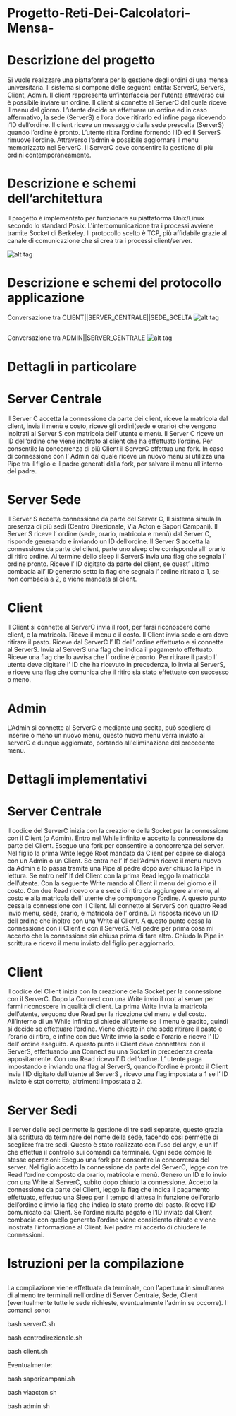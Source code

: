 # Progetto-Reti-Dei-Calcolatori-Mensa-

# Descrizione del progetto

Si vuole realizzare una piattaforma per la gestione degli ordini di una mensa universitaria.
Il sistema si compone delle seguenti entità: ServerC, ServerS, Client, Admin. Il client
rappresenta un’interfaccia per l’utente attraverso cui è possibile inviare un ordine. Il client
si connette al ServerC dal quale riceve il menu del giorno. L’utente decide se effettuare un
ordine ed in caso affermativo, la sede (ServerS) e l’ora dove ritirarlo ed infine paga
ricevendo l’ID dell’ordine. Il client riceve un messaggio dalla sede prescelta (ServerS)
quando l’ordine è pronto. L’utente ritira l’ordine fornendo l’ID ed il ServerS rimuove
l’ordine. Attraverso l’admin è possibile aggiornare il menu memorizzato nel ServerC. Il
ServerC deve consentire la gestione di più ordini contemporaneamente.


# Descrizione e schemi dell’architettura
Il progetto è implementato per funzionare su piattaforma Unix/Linux secondo lo standard
Posix. L'intercomunicazione tra i processi avviene tramite Socket di Berkeley. Il protocollo
scelto è TCP, più affidabile grazie al canale di comunicazione che si crea tra i processi
client/server.


![alt tag](http://imageshack.com/a/img924/5885/0uO5lj.png)


# Descrizione e schemi del protocollo applicazione
Conversazione tra CLIENT||SERVER_CENTRALE||SEDE_SCELTA
![alt tag](http://imageshack.com/a/img924/8306/YwsJWP.png)
##

Conversazione tra ADMIN||SERVER_CENTRALE
![alt tag](http://imageshack.com/a/img924/1688/nWWg0v.png)

# Dettagli in particolare
# Server Centrale
Il Server C accetta la connessione da parte dei client, riceve la matricola dal
client, invia il menù e costo, riceve gli ordini(sede e orario) che vengono inoltrati al Server
S con matricola dell’ utente e menù. Il Server C riceve un ID dell’ordine che viene inoltrato
al client che ha effettuato l’ordine. Per consentile la concorrenza di più Client il ServerC
effettua una fork. In caso di connessione con l’ Admin dal quale riceve un nuovo menu si
utilizza una Pipe tra il figlio e il padre generati dalla fork, per salvare il menu all’interno del
padre.
# Server Sede
Il Server S accetta connessione da parte del Server C, Il sistema simula la
presenza di più sedi (Centro Direzionale, Via Acton e Sapori Campani). Il Server S riceve l’
ordine (sede, orario, matricola e menù) dal Server C, risponde generando e inviando un ID
dell’ordine.
Il Server S accetta la connessione da parte del client, parte uno sleep che corrisponde all’
orario di ritiro ordine. Al termine dello sleep il ServerS invia una flag che segnala l’ ordine
pronto. Riceve l’ ID digitato da parte del client, se quest’ ultimo combacia all’ ID generato
setto la flag che segnala l’ ordine ritirato a 1, se non combacia a 2, e viene mandata al
client.
# Client
Il Client si connette al ServerC invia il root, per farsi riconoscere come client, e
la matricola. Riceve il menu e il costo. Il Client invia sede e ora dove ritirare il pasto.
Riceve dal ServerC l’ ID dell’ ordine effettuato e si connette al ServerS. Invia al ServerS
una flag che indica il pagamento effettuato. Riceve una flag che lo avvisa che l’ ordine è
pronto. Per ritirare il pasto l’ utente deve digitare l’ ID che ha ricevuto in precedenza, lo
invia al ServerS, e riceve una flag che comunica che il ritiro sia stato effettuato con
successo o meno.
# Admin
L’Admin si connette al ServerC e mediante una scelta, può scegliere di inserire o meno un 
nuovo menu, questo nuovo menu verrà inviato al serverC e dunque aggiornato, portando all'eliminazione
del precedente menu.

# Dettagli implementativi
# Server Centrale
Il codice del ServerC inizia con la creazione della Socket per la connessione con il Client
(o Admin). Entro nel While infinito e accetto la connessione da parte del Client.
Eseguo una fork per consentire la concorrenza del server.
Nel figlio la prima Write legge Root mandato da Client per capire se dialoga con un Admin
o un Client. Se entra nell’ If dell’Admin riceve il menu nuovo da Admin e lo passa tramite
una Pipe al padre dopo aver chiuso la Pipe in lettura.
Se entro nell’ If del Client con la prima Read leggo la matricola dell’utente. Con la
seguente Write mando al Client il menu del giorno e il costo. Con due Read ricevo ora e
sede di ritiro da aggiungere al menu, al costo e alla matricola dell’ utente che compongono
l’ordine. A questo punto cessa la connessione con il Client.
Mi connetto al ServerS con quattro Read invio menu, sede, orario, e matricola dell’ ordine.
Di risposta ricevo un ID dell ordine che inoltro con una Write al Client. A questo punto
cessa la connessione con il Client e con il ServerS.
Nel padre per prima cosa mi accerto che la connessione sia chiusa prima di fare altro.
Chiudo la Pipe in scrittura e ricevo il menu inviato dal figlio per aggiornarlo.
# Client
Il codice del Client inizia con la creazione della Socket per la connessione con il ServerC.
Dopo la Connect con una Write invio il root al server per farmi riconoscere in qualità di
client. La prima Write invia la matricola dell’utente, seguono due Read per la ricezione del
menu e del costo. All’interno di un While infinito si chiede all’utente se il menu è gradito,
quindi si decide se effettuare l’ordine. Viene chiesto in che sede ritirare il pasto e l’orario di
ritiro, e infine con due Write invio la sede e l’orario e riceve l’ ID dell’ ordine eseguito.
A questo punto il Client deve connettersi con il ServerS, effettuando una Connect su una
Socket in precedenza creata appositamente. Con una Read ricevo l’ID dell’ordine.
L’ utente paga impostando e inviando una flag al ServerS, quando l’ordine è pronto il
Client invia l’ID digitato dall’utente al ServerS , ricevo una flag impostata a 1 se l’ ID inviato
è stat corretto, altrimenti impostata a 2.
# Server Sedi
Il server delle sedi permette la gestione di tre sedi separate, questo grazia alla scrittura da
terminare del nome della sede, facendo così permette di scegliere fra tre sedi. Questo è
stato realizzato con l’uso del argv, e un If che effettua il controllo sui comandi da terminale.
Ogni sede compie le stesse operazioni:
Eseguo una fork per consentire la concorrenza del server.
Nel figlio accetto la connessione da parte del ServerC, legge con tre Read l’ordine
composto da orario, matricola e menù. Genero un ID e lo invio con una Write al ServerC,
subito dopo chiudo la connessione. Accetto la connessione da parte del Client, leggo la
flag che indica il pagamento effettuato, effettuo una Sleep per il tempo di attesa in
funzione dell’orario dell’ordine e invio la flag che indica lo stato pronto del pasto. Ricevo
l’ID comunicato dal Client. Se l’ordine risulta pagato e l’ID inviato dal Client combacia con
quello generato l’ordine viene considerato ritirato e viene inostrata l’informazione al Client.
Nel padre mi accerto di chiudere le connessioni.
##
# Istruzioni per la compilazione
##
La compilazione viene effettuata da terminale, con l'apertura in simultanea di almeno tre terminali 
nell'ordine di Server Centrale, Sede, Client (eventualmente tutte le sede richieste, eventualmente 
l'admin se occorre). 
I comandi sono:

bash serverC.sh

bash centrodirezionale.sh

bash client.sh

Eventualmente:

bash saporicampani.sh


bash viaacton.sh

bash admin.sh
##
